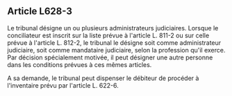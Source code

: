 Article L628-3
----
Le tribunal désigne un ou plusieurs administrateurs judiciaires. Lorsque le
conciliateur est inscrit sur la liste prévue à l'article L. 811-2 ou sur celle
prévue à l'article L. 812-2, le tribunal le désigne soit comme administrateur
judiciaire, soit comme mandataire judiciaire, selon la profession qu'il exerce.
Par décision spécialement motivée, il peut désigner une autre personne dans les
conditions prévues à ces mêmes articles.

A sa demande, le tribunal peut dispenser le débiteur de procéder à l'inventaire
prévu par l'article L. 622-6.
